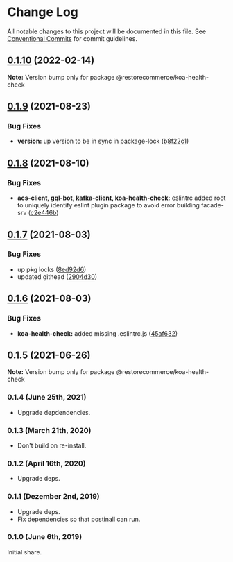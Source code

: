 # Change Log

All notable changes to this project will be documented in this file.
See [Conventional Commits](https://conventionalcommits.org) for commit guidelines.

## [0.1.10](https://github.com/restorecommerce/koa-cloud-health/compare/@restorecommerce/koa-health-check@0.1.9...@restorecommerce/koa-health-check@0.1.10) (2022-02-14)

**Note:** Version bump only for package @restorecommerce/koa-health-check





## [0.1.9](https://github.com/restorecommerce/koa-cloud-health/compare/@restorecommerce/koa-health-check@0.1.8...@restorecommerce/koa-health-check@0.1.9) (2021-08-23)


### Bug Fixes

* **version:** up version to be in sync in package-lock ([b8f22c1](https://github.com/restorecommerce/koa-cloud-health/commit/b8f22c1268ee2af4beff7d88bda30f197896e3d2))





## [0.1.8](https://github.com/restorecommerce/koa-cloud-health/compare/@restorecommerce/koa-health-check@0.1.7...@restorecommerce/koa-health-check@0.1.8) (2021-08-10)


### Bug Fixes

* **acs-client, gql-bot, kafka-client, koa-health-check:** eslintrc added root to uniquely identify eslint plugin package to avoid error building facade-srv ([c2e446b](https://github.com/restorecommerce/koa-cloud-health/commit/c2e446bf0f09d7fa4f000da3bb09fd612cb9526c))





## [0.1.7](https://github.com/restorecommerce/koa-cloud-health/compare/@restorecommerce/koa-health-check@0.1.6...@restorecommerce/koa-health-check@0.1.7) (2021-08-03)


### Bug Fixes

* up pkg locks ([8ed92d6](https://github.com/restorecommerce/koa-cloud-health/commit/8ed92d613b9a095e4b5066056ac566e5dbcf1472))
* updated githead ([2904d30](https://github.com/restorecommerce/koa-cloud-health/commit/2904d30e5773dc8a87c01a08ff6481f99d692354))





## [0.1.6](https://github.com/restorecommerce/koa-cloud-health/compare/@restorecommerce/koa-health-check@0.1.5...@restorecommerce/koa-health-check@0.1.6) (2021-08-03)


### Bug Fixes

* **koa-health-check:** added missing .eslintrc.js ([45af632](https://github.com/restorecommerce/koa-cloud-health/commit/45af632955d2dd448e7a27f4e8c4b971412cd004))





## 0.1.5 (2021-06-26)

**Note:** Version bump only for package @restorecommerce/koa-health-check





### 0.1.4 (June 25th, 2021)

- Upgrade depdendencies.

### 0.1.3 (March 21th, 2020)

- Don't build on re-install.

### 0.1.2 (April 16th, 2020)

- Upgrade deps.

### 0.1.1 (Dezember 2nd, 2019)

- Upgrade deps.
- Fix dependencies so that postinall can run.

### 0.1.0 (June 6th, 2019)

Initial share.
